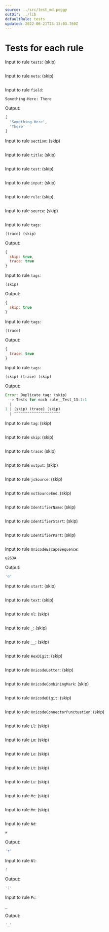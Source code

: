 ```yaml
---
source: ../src/test_md.peggy
outDir: ../lib
defaultRule: tests
updated: 2022-06-21T23:13:03.760Z
---
```


# Tests for each rule

Input to rule `tests`: (skip)
```

```

Input to rule `meta`: (skip)
```
```

Input to rule `field`:
```
Something-Here: There

```

Output:
```js
[
  'Something-Here',
  'There'
]
```

Input to rule `section`: (skip)
```

```

Input to rule `title`: (skip)
```

```

Input to rule `test`: (skip)
```

```

Input to rule `input`: (skip)
```

```

Input to rule `rule`: (skip)
```

```

Input to rule `source`: (skip)
```

```

Input to rule `tags`:
```
(trace) (skip)
```

Output:
```js
{
  skip: true,
  trace: true
}
```

Input to rule `tags`:
```
(skip)
```

Output:
```js
{
  skip: true
}
```

Input to rule `tags`:
```
(trace)
```

Output:
```js
{
  trace: true
}
```

Input to rule `tags`:
```
(skip) (trace) (skip)
```

Output:
```js
Error: Duplicate tag: (skip)
 --> Tests for each rule__Test_13:1:1
  |
1 | (skip) (trace) (skip)
  | ^^^^^^^^^^^^^^^^^^^^^
```

Input to rule `tag`: (skip)
```

```

Input to rule `skip`: (skip)
```

```

Input to rule `trace`: (skip)
```

```

Input to rule `output`: (skip)
```

```

Input to rule `jsSource`: (skip)
```

```

Input to rule `notSourceEnd`: (skip)
```

```

Input to rule `IdentifierName`: (skip)
```

```

Input to rule `IdentifierStart`: (skip)
```

```

Input to rule `IdentifierPart`: (skip)
```

```

Input to rule `UnicodeEscapeSequence`:
```
u263A
```

Output:
```js
'☺'
```

Input to rule `start`: (skip)
```

```

Input to rule `text`: (skip)
```

```

Input to rule `nl`: (skip)
```

```

Input to rule `_`: (skip)
```

```

Input to rule `__`: (skip)
```

```

Input to rule `HexDigit`: (skip)
```

```

Input to rule `UnicodeLetter`: (skip)
```

```

Input to rule `UnicodeCombiningMark`: (skip)
```

```

Input to rule `UnicodeDigit`: (skip)
```

```

Input to rule `UnicodeConnectorPunctuation`: (skip)
```

```

Input to rule `Ll`: (skip)
```

```

Input to rule `Lm`: (skip)
```

```

Input to rule `Lo`: (skip)
```

```

Input to rule `Lt`: (skip)
```

```

Input to rule `Lu`: (skip)
```

```

Input to rule `Mc`: (skip)
```

```

Input to rule `Mn`: (skip)
```

```

Input to rule `Nd`:
```
٣
```

Output:
```js
'٣'
```

Input to rule `Nl`:
```
ᛮ
```

Output:
```js
'ᛮ'
```

Input to rule `Pc`:
```
_
```

Output:
```js
'_'
```

